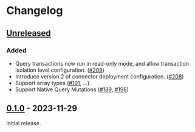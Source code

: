 # Changelog

## [Unreleased]

### Added

- Query transactions now run in read-only mode, and allow transaction isolation level configuration. ([#209](https://github.com/hasura/ndc-postgres/pull/209))
- Introduce version 2 of connector deployment configuration. ([#208](https://github.com/hasura/ndc-postgres/pull/208))
- Support array types ([#191](https://github.com/hasura/ndc-postgres/pull/191), ...)
- Support Native Query Mutations ([#189](https://github.com/hasura/ndc-postgres/pull/189), [#198](https://github.com/hasura/ndc-postgres/pull/198))

## [0.1.0] - 2023-11-29

Initial release.

[Unreleased]: https://github.com/hasura/ndc-postgres/compare/v0.1.0...HEAD
[0.1.0]: https://github.com/hasura/ndc-postgres/releases/tag/v0.1.0
